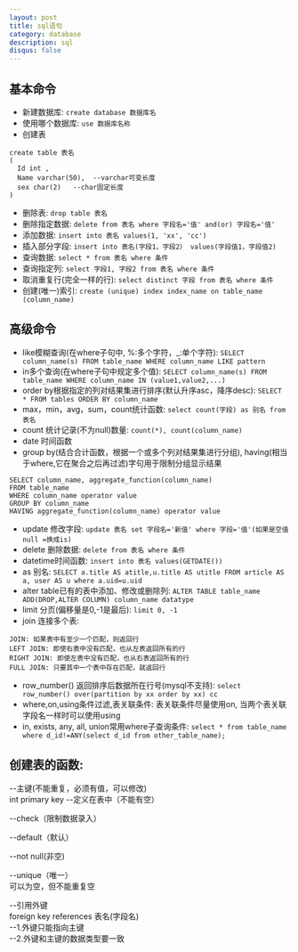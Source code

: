 ```yaml
---
layout: post
title: sql语句
category: database
description: sql
disqus: false
---
```


## 基本命令
* 新建数据库:  `create database 数据库名`
* 使用哪个数据库:  `use 数据库名称`
* 创建表      

```
create table 表名
(
  Id int ,   
  Name varchar(50),  --varchar可变长度   
  sex char(2)   --char固定长度   
)   
```
* 删除表:  `drop table 表名`   
* 删除指定数据:  `delete from 表名 where 字段名='值' and(or) 字段名='值'`
* 添加数据:  `insert into 表名 values(1, 'xx', 'cc')`  
* 插入部分字段:  `insert into 表名(字段1，字段2） values(字段值1，字段值2)`   
* 查询数据:  `select * from 表名 where 条件`  
* 查询指定列:  `select 字段1, 字段2 from 表名 where 条件`   
* 取消重复行(完全一样的行):  `select distinct 字段 from 表名 where 条件`
* 创建(唯一)索引:  `create (unique) index index_name on table_name (column_name)`


## 高级命令
* like模糊查询(在where子句中, %:多个字符，_:单个字符):  `SELECT column_name(s) FROM table_name WHERE column_name LIKE pattern`   
* in多个查询(在where子句中规定多个值):  `SELECT column_name(s) FROM table_name WHERE column_name IN (value1,value2,...)`
* order by根据指定的列对结果集进行排序(默认升序asc，降序desc):  `SELECT * FROM tables ORDER BY column_name
`   
* max，min，avg，sum，count统计函数:  `select count(字段) as 别名 from 表名`   
* count 统计记录(不为null)数量:  `count(*), count(column_name)`
* date 时间函数
* group by(结合合计函数，根据一个或多个列对结果集进行分组), having(相当于where,它在聚合之后再过滤)字句用于限制分组显示结果  

```
SELECT column_name, aggregate_function(column_name)
FROM table_name
WHERE column_name operator value
GROUP BY column_name
HAVING aggregate_function(column_name) operator value
```  

* update 修改字段:  `update 表名 set 字段名='新值' where 字段='值'(如果是空值null =换成is)`   
* delete 删除数据:  `delete from 表名 where 条件`
* datetime时间函数:  `insert into 表名 values(GETDATE())`
* as 别名:  `SELECT a.title AS atitle,u.title AS utitle FROM article AS a, user AS u where a.uid=u.uid`
* alter table已有的表中添加、修改或删除列:  `ALTER TABLE table_name ADD(DROP,ALTER COLUMN) column_name datatype`
* limit 分页(偏移量是0,-1是最后):  `limit 0, -1`
* join 连接多个表:

```
JOIN: 如果表中有至少一个匹配，则返回行
LEFT JOIN: 即使右表中没有匹配，也从左表返回所有的行
RIGHT JOIN: 即使左表中没有匹配，也从右表返回所有的行
FULL JOIN: 只要其中一个表中存在匹配，就返回行
```
* row_number() 返回排序后数据所在行号(mysql不支持):  `select row_number() over(partition by xx order by xx) cc`
* where,on,using条件过滤,表关联条件: 表关联条件尽量使用on, 当两个表关联字段名一样时可以使用using
* in, exists, any, all, union常用where子查询条件:  `select * from table_name where d_id!=ANY(select d_id from other_table_name);`


## 创建表的函数:   
   
--主键(不能重复，必须有值，可以修改)   
int primary key    --定义在表中（不能有空）   

--check（限制数据录入）   

--default（默认）   

--not null(非空)   

--unique（唯一）   
可以为空，但不能重复空   

--引用外键   
foreign key references 表名(字段名)   
--1.外键只能指向主键   
--2.外键和主键的数据类型要一致   
